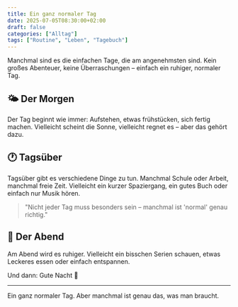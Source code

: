 ```yaml
---
title: Ein ganz normaler Tag
date: 2025-07-05T08:30:00+02:00
draft: false
categories: ["Alltag"]
tags: ["Routine", "Leben", "Tagebuch"]
---
```

Manchmal sind es die einfachen Tage, die am angenehmsten sind. Kein großes Abenteuer, keine Überraschungen – einfach ein ruhiger, normaler Tag.

## 🌤️ Der Morgen

Der Tag beginnt wie immer: Aufstehen, etwas frühstücken, sich fertig machen. Vielleicht scheint die Sonne, vielleicht regnet es – aber das gehört dazu.

## 🕐 Tagsüber

Tagsüber gibt es verschiedene Dinge zu tun. Manchmal Schule oder Arbeit, manchmal freie Zeit. Vielleicht ein kurzer Spaziergang, ein gutes Buch oder einfach nur Musik hören.

> "Nicht jeder Tag muss besonders sein – manchmal ist 'normal' genau richtig."

## 🌙 Der Abend

Am Abend wird es ruhiger. Vielleicht ein bisschen Serien schauen, etwas Leckeres essen oder einfach entspannen.

Und dann: Gute Nacht 🌙

---

Ein ganz normaler Tag. Aber manchmal ist genau das, was man braucht.
